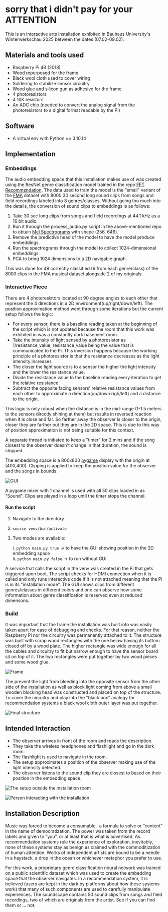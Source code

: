 # sorry that i didn't pay for your ATTENTION
This is an interactive arts installation exhibited in Bauhaus University's Winterwerkschau 2025 between the dates (07.02-09.02). 

## Materials and tools used
- Raspberry Pi 4B (2018)
- Wood repurposed for the frame
- Black wool cloth used to cover wiring 
- Soldering to stabilize sensor circuitry
- Wood glue and silicon gun as adhesive for the frame
- 4 photoresistors
- 4 10K resistors
- An ADC chip (needed to convert the analog signal from the photoresistors to a digital format readable by the Pi)



## Software
- A virtual env with Python == 3.10.14


## Implementation

### Embeddings
The audio embedding space that this installation makes use of was created using the ResNet genre classification model trained in the repo [FFT Recommendation](https://github.com/cemrtkn/FFT_recommendation). The data used to train the model is the "small" variant of the [FMA](https://github.com/mdeff/fma) dataset with 8000 30 second long sound clips from songs and field recordings labeled into 8 genres/classes. Without going too much into the details, the conversion of sound clips to embeddings is as follows:
1. Take 30 sec long clips from songs and field recordings at 44.1 kHz as a 16 bit audio.
2. Run it through the process_audio.py script in the above-mentioned repo to obtain [Mel Spectrograms](https://medium.com/analytics-vidhya/understanding-the-mel-spectrogram-fca2afa2ce53) with shape (256, 646).
3. Remove the predictive head of the model to have the model produce embeddings.
4. Run the spectrograms through the model to collect 1024-dimensional embeddings.
5. PCA to bring 1024 dimensions to a 2D navigable graph.

This was done for 48 correctly classified (6 from each genre/class) of the 8000 clips in the FMA musical dataset alongside 2 of my originals.

### Interactive Piece

There are 4 photoresistors located at 90 degree angles to each other that represent the 4 directions in a 2D environment(up/right/down/left). The position approximation method went through some iterations but the current setup follows the logic:
- For every sensor, there is a baseline reading taken at the beginning of the script which is not updated because the room that this work was exhibited in was a constantly dark basement room.
- Take the intensity of light sensed by a photoresistor as 1/resistance_value, resistance_value being the value that is communicated to the Pi. This inversion happens because the working principle of a photoresistor is that the resistance decreases as the light intensity increases
- The closer the light source is to a sensor the higher the light intensity and the lower the resistance value.
- Divide the resistance value to the baseline reading every iteration to get the relative resistance
-  Subtract the opposite facing sensors' relative resistance values from each other to approximate a direction(up/down righ/left) and a distance to the origin.

This logic is only robust when the distance is in the mid-range (1-1.5 meters to the sensors directly shining at them) but results in reversed reaction when it is close and far. So farther away the observer is closer to the origin, closer they are farther out they are in the 2D space. This is due to this way of position approximation is not being suitable for this context.

A separate thread is initiated to keep a "timer" for 2 mins and if the song closest to the observer doesn't change in that duration, the sound is stopped.

The embedding space is a 800x800 [pygame](https://github.com/pygame) display with the origin at (400,400). Clipping is applied to keep the position value for the observer and the songs in bounds.

![GUI](material/gui.png)

A pygame mixer with 1 channel is used with all 50 clips loaded in as "Sound". Clips are played in a loop until the timer stops the channel.

#### Run the script
1. Navigate to the directory
2. ```source venv/bin/activate```
3. Two modes are available:

    i. ```python main.py true``` -> to have the GUI showing position in the 2D embedding space  
    ii. ```python main.py false``` -> to run without GUI

A service that calls the script in the venv was created in the Pi that gets triggered upon boot. The script checks for HDMI connection when it is called and only runs interactive code if it is not attached meaning that the Pi is in its "installation mode". The GUI shows clips from different genres/classes in different colors and one can observe how some information about genre classification is reserved even at reduced dimensons.

### Build
It was important that the frame the installation was built into was easily taken apart for ease of debugging and checks. For that reason, neither the Raspberry Pi nor the circuitry was permanently attached to it. The structure was built with scrap wood rectangles with the one below having its bottom closed off by a wood plate. The higher rectangle was wide enough for all the cables and circuitry to fit but narrow enough to have the sensor board sit on top of it. The two rectangles were put together by two wood pieces and some wood glue. 

![Frame](material/frame.jpg)


The prevent the light from bleeding into the opposite sensor from the other side of the installation as well as block light coming from above a small wooden blocking head was constructed and placed on top of the structure. To cover the circuitry and play into the "black box" analogy for recommendation systems a black wool cloth outer layer was put together.


![Final structure](material/final_structure.jpg)




## Intended Interaction
- The observer arrives in front of the room and reads the description.
- They take the wireless headphones and flashlight and go in the dark room.
- The flashlight is used to navigate in the room.
- The setup approximates a position of the observer making use of the light intensity detected.
- The observer listens to the sound clip they are closest to based on their position in the embedding space.

![The setup outside the installation room](material/outside_the_door.jpg)

![Person interacting with the installation](material/installation_person.gif)



## Installation Description
Music was forced to become a consumable,  a formula to solve or “content” in the name of democratization. The power was taken from the record labels and given to “you”, or at least that is what is advertised. As recommendation systems rule the experience of exploration, inevitably, none of these systems stay as benign as claimed with the commoditization of human attention. Works of independent artists are bound to be a needle in a haystack, a drop in the ocean or whichever metaphor you prefer to use.

For this work, a proprietary genre classification neural network was trained on a public scientific dataset which was used to create the embedding space that the observer navigates. In a recommendation system, it is believed (users are kept in the dark by platforms about how these systems work) that many of such components are used to carefully manipulate experiences. The soundscape contains 50 sound clips from songs and field recordings, two of which are originals from the artist. See if you can find them or … not.